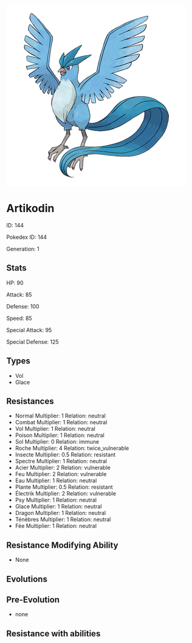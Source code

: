 ![](https://raw.githubusercontent.com/PokeAPI/sprites/master/sprites/pokemon/other/official-artwork/144.png)

# Artikodin
ID: 144

Pokedex ID: 144

Generation: 1

## Stats

HP: 90

Attack: 85

Defense: 100

Speed: 85

Special Attack: 95

Special Defense: 125

## Types

- Vol
- Glace
## Resistances

- Normal Multiplier: 1 Relation: neutral
- Combat Multiplier: 1 Relation: neutral
- Vol Multiplier: 1 Relation: neutral
- Poison Multiplier: 1 Relation: neutral
- Sol Multiplier: 0 Relation: immune
- Roche Multiplier: 4 Relation: twice_vulnerable
- Insecte Multiplier: 0.5 Relation: resistant
- Spectre Multiplier: 1 Relation: neutral
- Acier Multiplier: 2 Relation: vulnerable
- Feu Multiplier: 2 Relation: vulnerable
- Eau Multiplier: 1 Relation: neutral
- Plante Multiplier: 0.5 Relation: resistant
- Électrik Multiplier: 2 Relation: vulnerable
- Psy Multiplier: 1 Relation: neutral
- Glace Multiplier: 1 Relation: neutral
- Dragon Multiplier: 1 Relation: neutral
- Ténèbres Multiplier: 1 Relation: neutral
- Fée Multiplier: 1 Relation: neutral
## Resistance Modifying Ability

- None

## Evolutions

## Pre-Evolution

- none

## Resistance with abilities
